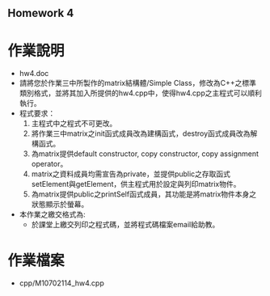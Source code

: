 ## Homework 4
# 作業說明
* hw4.doc
* 請將您於作業三中所製作的matrix結構體/Simple Class，修改為C++之標準類別格式，並將其加入所提供的hw4.cpp中，使得hw4.cpp之主程式可以順利執行。
* 程式要求：
	1.	主程式中之程式不可更改。
	2.	將作業三中matrix之init函式成員改為建構函式，destroy函式成員改為解構函式。
	3.	為matrix提供default constructor, copy constructor, copy assignment operator。
	4.	matrix之資料成員均需宣告為private，並提供public之存取函式setElement與getElement，供主程式用於設定與列印matrix物件。
	5.	為matrix提供public之printSelf函式成員，其功能是將matrix物件本身之狀態顯示於螢幕。
* 本作業之繳交格式為:
	* 於課堂上繳交列印之程式碼，並將程式碼檔案email給助教。
# 作業檔案
* cpp/M10702114_hw4.cpp